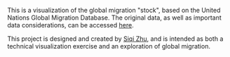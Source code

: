 This is a visualization of the global migration "stock", based on the United Nations Global Migration Database. The original data, as well as important data considerations, can be accessed [here](https://esa.un.org/unmigration/).

This project is designed and created by [Siqi Zhu](http://www.siqizhu.net), and is intended as both a technical visualization exercise and an exploration of global migration.
